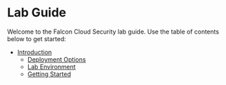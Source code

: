 # Lab Guide

Welcome to the Falcon Cloud Security lab guide. Use the table of contents below to get started:

- [Introduction](intro/README.md)
  - [Deployment Options](intro/10-deployment-options.md)
  - [Lab Environment](intro/20-lab-environment.md)
  - [Getting Started](intro/30-getting-started.md)
